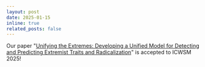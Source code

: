 ```yaml
---
layout: post
date: 2025-01-15
inline: true
related_posts: false
---
```


Our paper "[Unifying the Extremes: Developing a Unified Model for Detecting and Predicting Extremist Traits and Radicalization](https://arxiv.org/pdf/2501.04820)" is accepted to ICWSM 2025! 